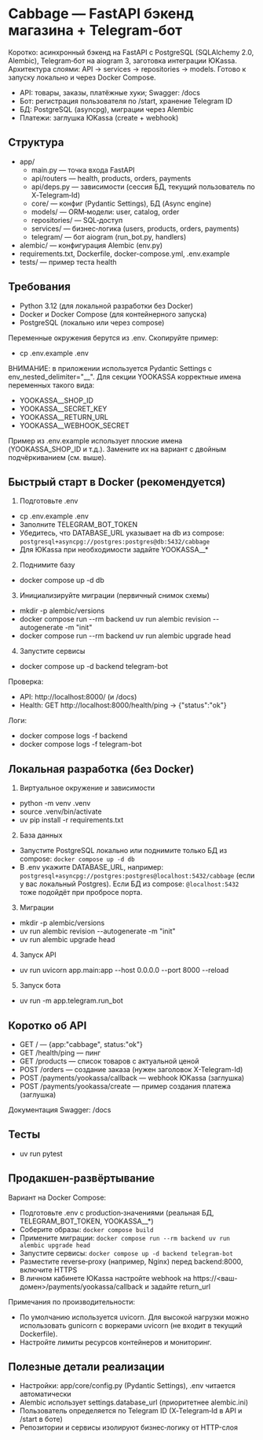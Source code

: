 # Cabbage — FastAPI бэкенд магазина + Telegram‑бот

Коротко: асинхронный бэкенд на FastAPI с PostgreSQL (SQLAlchemy 2.0, Alembic), Telegram‑бот на aiogram 3, заготовка интеграции ЮKassa. Архитектура слоями: API → services → repositories → models. Готово к запуску локально и через Docker Compose.

- API: товары, заказы, платёжные хуки; Swagger: /docs
- Бот: регистрация пользователя по /start, хранение Telegram ID
- БД: PostgreSQL (asyncpg), миграции через Alembic
- Платежи: заглушка ЮKassa (create + webhook)

## Структура
- app/
  - main.py — точка входа FastAPI
  - api/routers — health, products, orders, payments
  - api/deps.py — зависимости (сессия БД, текущий пользователь по X‑Telegram‑Id)
  - core/ — конфиг (Pydantic Settings), БД (Async engine)
  - models/ — ORM‑модели: user, catalog, order
  - repositories/ — SQL‑доступ
  - services/ — бизнес‑логика (users, products, orders, payments)
  - telegram/ — бот aiogram (run_bot.py, handlers)
- alembic/ — конфигурация Alembic (env.py)
- requirements.txt, Dockerfile, docker-compose.yml, .env.example
- tests/ — пример теста health

## Требования
- Python 3.12 (для локальной разработки без Docker)
- Docker и Docker Compose (для контейнерного запуска)
- PostgreSQL (локально или через compose)

Переменные окружения берутся из .env. Скопируйте пример:

- cp .env.example .env

ВНИМАНИЕ: в приложении используется Pydantic Settings с env_nested_delimiter="__". Для секции YOOKASSA корректные имена переменных такого вида:
- YOOKASSA__SHOP_ID
- YOOKASSA__SECRET_KEY
- YOOKASSA__RETURN_URL
- YOOKASSA__WEBHOOK_SECRET

Пример из .env.example использует плоские имена (YOOKASSA_SHOP_ID и т.д.). Замените их на вариант с двойным подчёркиванием (см. выше).

## Быстрый старт в Docker (рекомендуется)
1) Подготовьте .env
- cp .env.example .env
- Заполните TELEGRAM_BOT_TOKEN
- Убедитесь, что DATABASE_URL указывает на db из compose: `postgresql+asyncpg://postgres:postgres@db:5432/cabbage`
- Для ЮKassa при необходимости задайте YOOKASSA__*

2) Поднимите базу
- docker compose up -d db

3) Инициализируйте миграции (первичный снимок схемы)
- mkdir -p alembic/versions
- docker compose run --rm backend uv run alembic revision --autogenerate -m "init"
- docker compose run --rm backend uv run alembic upgrade head

4) Запустите сервисы
- docker compose up -d backend telegram-bot

Проверка:
- API: http://localhost:8000/ (и /docs)
- Health: GET http://localhost:8000/health/ping → {"status":"ok"}

Логи:
- docker compose logs -f backend
- docker compose logs -f telegram-bot

## Локальная разработка (без Docker)
1) Виртуальное окружение и зависимости
- python -m venv .venv
- source .venv/bin/activate
- uv pip install -r requirements.txt

2) База данных
- Запустите PostgreSQL локально или поднимите только БД из compose: `docker compose up -d db`
- В .env укажите DATABASE_URL, например: `postgresql+asyncpg://postgres:postgres@localhost:5432/cabbage` (если у вас локальный Postgres). Если БД из compose: `@localhost:5432` тоже подойдёт при пробросе порта.

3) Миграции
- mkdir -p alembic/versions
- uv run alembic revision --autogenerate -m "init"
- uv run alembic upgrade head

4) Запуск API
- uv run uvicorn app.main:app --host 0.0.0.0 --port 8000 --reload

5) Запуск бота
- uv run -m app.telegram.run_bot

## Коротко об API
- GET / — {app:"cabbage", status:"ok"}
- GET /health/ping — пинг
- GET /products — список товаров с актуальной ценой
- POST /orders — создание заказа (нужен заголовок X-Telegram-Id)
- POST /payments/yookassa/callback — webhook ЮKassa (заглушка)
- POST /payments/yookassa/create — пример создания платежа (заглушка)

Документация Swagger: /docs

## Тесты
- uv run pytest

## Продакшен‑развёртывание
Вариант на Docker Compose:
- Подготовьте .env c production‑значениями (реальная БД, TELEGRAM_BOT_TOKEN, YOOKASSA__*)
- Соберите образы: `docker compose build`
- Примените миграции: `docker compose run --rm backend uv run alembic upgrade head`
- Запустите сервисы: `docker compose up -d backend telegram-bot`
- Разместите reverse‑proxy (например, Nginx) перед backend:8000, включите HTTPS
- В личном кабинете ЮKassa настройте webhook на https://<ваш-домен>/payments/yookassa/callback и задайте return_url

Примечания по производительности:
- По умолчанию используется uvicorn. Для высокой нагрузки можно использовать gunicorn с воркерами uvicorn (не входит в текущий Dockerfile).
- Настройте лимиты ресурсов контейнеров и мониторинг.

## Полезные детали реализации
- Настройки: app/core/config.py (Pydantic Settings), .env читается автоматически
- Alembic использует settings.database_url (приоритетнее alembic.ini)
- Пользователь определяется по Telegram ID (X‑Telegram‑Id в API и /start в боте)
- Репозитории и сервисы изолируют бизнес‑логику от HTTP-слоя
